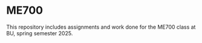 # ME700
This repository includes assignments and work done for the ME700 class at BU, spring semester 2025.

